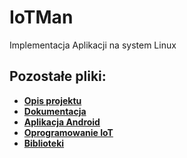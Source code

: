 # IoTMan
Implementacja Aplikacji na system Linux

## Pozostałe pliki:

* **[Opis projektu](https://github.com/AdamStudies-PWR/ProjektZespolowyPWR/tree/master)**
* **[Dokumentacja](https://github.com/AdamStudies-PWR/ProjektZespolowyPWR/tree/Dokumentacja)**
* **[Aplikacja Android](https://github.com/AdamStudies-PWR/ProjektZespolowyPWR/tree/Android)**
* **[Oprogramowanie IoT](https://github.com/AdamStudies-PWR/ProjektZespolowyPWR/tree/IoT)**
* **[Biblioteki](https://github.com/AdamStudies-PWR/ProjektZespolowyPWR/tree/Libraries)**
